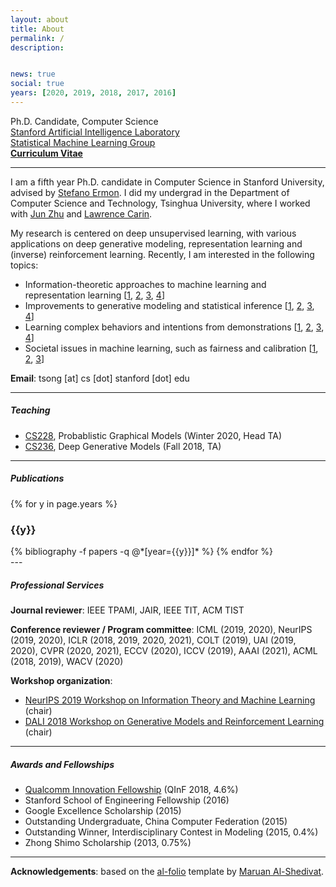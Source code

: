```yaml
---
layout: about
title: About
permalink: /
description:


news: true
social: true
years: [2020, 2019, 2018, 2017, 2016]
---
```


Ph.D. Candidate, Computer Science <br/>
[Stanford Artificial Intelligence Laboratory](ai.stanford.edu) <br/>
[Statistical Machine Learning Group](statsml.stanford.edu) <br/>
<a href="assets/pdf/jiaming_cv.pdf" target="_blank"><b>Curriculum Vitae</b></a>

---- 

I am a fifth year Ph.D. candidate in Computer Science in Stanford University, advised by [Stefano Ermon](http://cs.stanford.edu/~ermon). I did my undergrad in the Department of Computer Science and Technology, Tsinghua University, where I worked with [Jun Zhu](http://ml.cs.tsinghua.edu.cn/~jun/index.shtml) and [Lawrence Carin](http://people.ee.duke.edu/~lcarin).

My research is centered on deep unsupervised learning, with various applications on deep generative modeling, representation learning and (inverse) reinforcement learning. Recently, I am interested in the following topics:

- Information-theoretic approaches to machine learning and representation learning 
[[1](https://arxiv.org/abs/2007.09852), [2](https://arxiv.org/abs/1910.06222), [3](https://arxiv.org/abs/2002.10689), [4](https://arxiv.org/abs/1812.04218)]
- Improvements to generative modeling and statistical inference [[1](https://arxiv.org/abs/1910.09779), [2](https://arxiv.org/abs/1906.09531), [3](https://arxiv.org/abs/1706.07561), [4](https://arxiv.org/abs/2010.02502)]
- Learning complex behaviors and intentions from demonstrations [[1](https://arxiv.org/abs/1807.09936), [2](https://arxiv.org/abs/1703.08840), [3](https://arxiv.org/abs/1907.13220), [4](http://www.ifaamas.org/Proceedings/aamas2020/pdfs/p1855.pdf)]
- Societal issues in machine learning, such as fairness and calibration [[1](https://arxiv.org/abs/1812.04218), [2](https://arxiv.org/abs/1906.08312), [3](https://arxiv.org/abs/2008.09643)]

**Email**: tsong [at] cs [dot] stanford [dot] edu

----



##### Teaching

- [CS228](cs228.stanford.edu), Probablistic Graphical Models (Winter 2020, Head TA)
- [CS236](cs236.stanford.edu), Deep Generative Models (Fall 2018, TA)


----

##### Publications

<div class="publications-front">

{% for y in page.years %}
  <h3 class="year">{{y}}</h3>
  {% bibliography -f papers -q @*[year={{y}}]* %}
{% endfor %}

</div>
---

##### Professional Services

**Journal reviewer**: IEEE TPAMI, JAIR, IEEE TIT, ACM TIST

**Conference reviewer / Program committee**: ICML (2019, 2020), NeurIPS (2019, 2020), ICLR (2018, 2019, 2020, 2021), COLT (2019), UAI (2019, 2020), CVPR (2020, 2021), ECCV (2020), ICCV (2019), AAAI (2021), ACML (2018, 2019), WACV (2020)

**Workshop organization**:
- [NeurIPS 2019 Workshop on Information Theory and Machine Learning](https://sites.google.com/view/itml19/home) (chair)
- [DALI 2018 Workshop on Generative Models and Reinforcement Learning](http://dalimeeting.org/dali2018//program) (chair)

----

##### Awards and Fellowships

- [Qualcomm Innovation Fellowship](https://www.qualcomm.com/invention/research/university-relations/innovation-fellowship/winners) (QInF 2018, 4.6%)
- Stanford School of Engineering Fellowship (2016)
- Google Excellence Scholarship (2015)
- Outstanding Undergraduate, China Computer Federation (2015)
- Outstanding Winner, Interdisciplinary Contest in Modeling (2015, 0.4%)
- Zhong Shimo Scholarship (2013, 0.75%)

----

**Acknowledgements**: based on the [al-folio](https://github.com/alshedivat/al-folio) template by [Maruan Al-Shedivat](https://www.cs.cmu.edu/~mshediva/).
